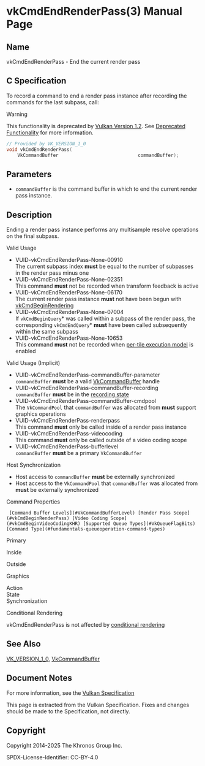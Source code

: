 # vkCmdEndRenderPass(3) Manual Page

## Name

vkCmdEndRenderPass - End the current render pass



## [](#_c_specification)C Specification

To record a command to end a render pass instance after recording the commands for the last subpass, call:

Warning

This functionality is deprecated by [Vulkan Version 1.2](#versions-1.2). See [Deprecated Functionality](#deprecation-renderpass2) for more information.

```c++
// Provided by VK_VERSION_1_0
void vkCmdEndRenderPass(
    VkCommandBuffer                             commandBuffer);
```

## [](#_parameters)Parameters

- `commandBuffer` is the command buffer in which to end the current render pass instance.

## [](#_description)Description

Ending a render pass instance performs any multisample resolve operations on the final subpass.

Valid Usage

- [](#VUID-vkCmdEndRenderPass-None-00910)VUID-vkCmdEndRenderPass-None-00910  
  The current subpass index **must** be equal to the number of subpasses in the render pass minus one
- [](#VUID-vkCmdEndRenderPass-None-02351)VUID-vkCmdEndRenderPass-None-02351  
  This command **must** not be recorded when transform feedback is active
- [](#VUID-vkCmdEndRenderPass-None-06170)VUID-vkCmdEndRenderPass-None-06170  
  The current render pass instance **must** not have been begun with [vkCmdBeginRendering](https://registry.khronos.org/vulkan/specs/latest/man/html/vkCmdBeginRendering.html)
- [](#VUID-vkCmdEndRenderPass-None-07004)VUID-vkCmdEndRenderPass-None-07004  
  If `vkCmdBeginQuery`* was called within a subpass of the render pass, the corresponding `vkCmdEndQuery`* **must** have been called subsequently within the same subpass
- [](#VUID-vkCmdEndRenderPass-None-10653)VUID-vkCmdEndRenderPass-None-10653  
  This command **must** not be recorded when [per-tile execution model](https://registry.khronos.org/vulkan/specs/latest/html/vkspec.html#renderpass-per-tile-execution-model) is enabled

Valid Usage (Implicit)

- [](#VUID-vkCmdEndRenderPass-commandBuffer-parameter)VUID-vkCmdEndRenderPass-commandBuffer-parameter  
  `commandBuffer` **must** be a valid [VkCommandBuffer](https://registry.khronos.org/vulkan/specs/latest/man/html/VkCommandBuffer.html) handle
- [](#VUID-vkCmdEndRenderPass-commandBuffer-recording)VUID-vkCmdEndRenderPass-commandBuffer-recording  
  `commandBuffer` **must** be in the [recording state](#commandbuffers-lifecycle)
- [](#VUID-vkCmdEndRenderPass-commandBuffer-cmdpool)VUID-vkCmdEndRenderPass-commandBuffer-cmdpool  
  The `VkCommandPool` that `commandBuffer` was allocated from **must** support graphics operations
- [](#VUID-vkCmdEndRenderPass-renderpass)VUID-vkCmdEndRenderPass-renderpass  
  This command **must** only be called inside of a render pass instance
- [](#VUID-vkCmdEndRenderPass-videocoding)VUID-vkCmdEndRenderPass-videocoding  
  This command **must** only be called outside of a video coding scope
- [](#VUID-vkCmdEndRenderPass-bufferlevel)VUID-vkCmdEndRenderPass-bufferlevel  
  `commandBuffer` **must** be a primary `VkCommandBuffer`

Host Synchronization

- Host access to `commandBuffer` **must** be externally synchronized
- Host access to the `VkCommandPool` that `commandBuffer` was allocated from **must** be externally synchronized

Command Properties

     [Command Buffer Levels](#VkCommandBufferLevel) [Render Pass Scope](#vkCmdBeginRenderPass) [Video Coding Scope](#vkCmdBeginVideoCodingKHR) [Supported Queue Types](#VkQueueFlagBits) [Command Type](#fundamentals-queueoperation-command-types)

Primary

Inside

Outside

Graphics

Action  
State  
Synchronization

Conditional Rendering

vkCmdEndRenderPass is not affected by [conditional rendering](#drawing-conditional-rendering)

## [](#_see_also)See Also

[VK\_VERSION\_1\_0](https://registry.khronos.org/vulkan/specs/latest/man/html/VK_VERSION_1_0.html), [VkCommandBuffer](https://registry.khronos.org/vulkan/specs/latest/man/html/VkCommandBuffer.html)

## [](#_document_notes)Document Notes

For more information, see the [Vulkan Specification](https://registry.khronos.org/vulkan/specs/latest/html/vkspec.html#vkCmdEndRenderPass)

This page is extracted from the Vulkan Specification. Fixes and changes should be made to the Specification, not directly.

## [](#_copyright)Copyright

Copyright 2014-2025 The Khronos Group Inc.

SPDX-License-Identifier: CC-BY-4.0